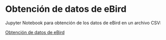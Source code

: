# Obtención de datos de eBird

Jupyter Notebook para obtención de los datos de eBird en un archivo CSV:

[Obtención de datos de eBird](https://github.com/biomonitoreo-participativo/obtencion-datos-ebird/blob/master/Obtenci%C3%B3n%20de%20datos%20de%20eBird.ipynb)
